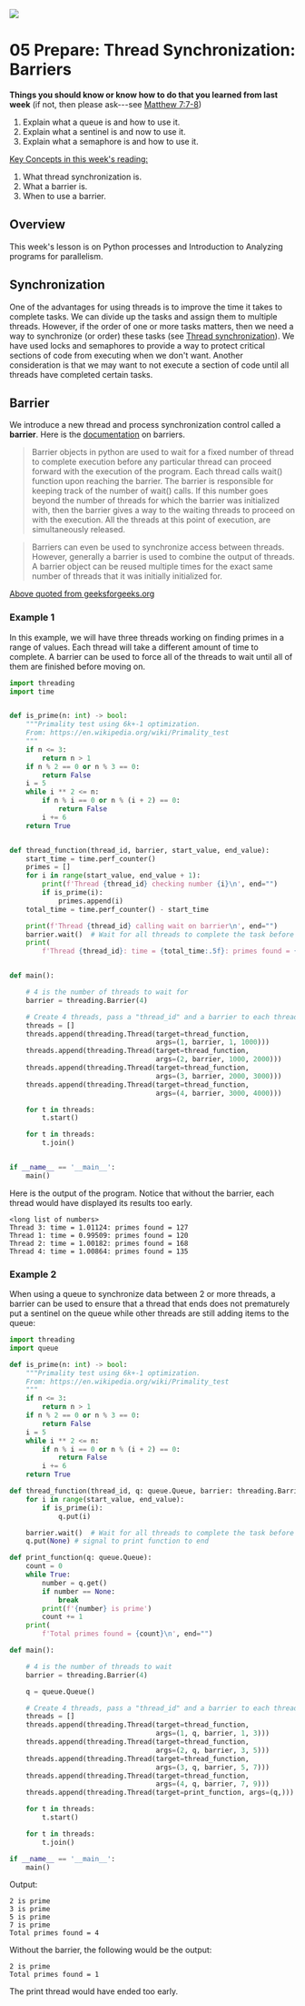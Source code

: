 ![](../site/banner.png)

# 05 Prepare: Thread Synchronization: Barriers

**Things you should know or know how to do that you learned from last week**
(if not, then please ask---see [Matthew 7:7-8](https://www.churchofjesuschrist.org/study/scriptures/nt/matt/7?lang=eng))
1. Explain what a queue is and how to use it.
2. Explain what a sentinel is and now to use it.
3. Explain what a semaphore is and how to use it.

<ins>Key Concepts in this week's reading:</ins>
1. What thread synchronization is.
2. What a barrier is.
3. When to use a barrier.

## Overview

This week's lesson is on Python processes and Introduction to Analyzing programs for parallelism.

## Synchronization

One of the advantages for using threads is to improve the time it takes to complete tasks. We can divide up the tasks and assign them to multiple threads. However, if the order of one or more tasks matters, then we need a way to synchronize (or order) these tasks (see [Thread synchronization](https://en.wikipedia.org/wiki/Synchronization_(computer_science)#Thread_or_process_synchronization)). We have used locks and semaphores to provide a way to protect critical sections of code from executing when we don't want. Another consideration is that we may want to not execute a section of code until all threads have completed certain tasks. 

## Barrier

We introduce a new thread and process synchronization control called a **barrier**.  Here is the [documentation](https://docs.python.org/3/library/threading.html#barrier-objects) on barriers.


> Barrier objects in python are used to wait for a fixed number of thread to complete execution before any particular thread can proceed forward with the execution of the program. Each thread calls wait() function upon reaching the barrier. The barrier is responsible for keeping track of the number of wait() calls. If this number goes beyond the number of threads for which the barrier was initialized with, then the barrier gives a way to the waiting threads to proceed on with the execution. All the threads at this point of execution, are simultaneously released.

> Barriers can even be used to synchronize access between threads. However, generally a barrier is used to combine the output of threads. A barrier object can be reused multiple times for the exact same number of threads that it was initially initialized for.

[Above quoted from geeksforgeeks.org](https://www.geeksforgeeks.org/barrier-objects-python/)

### Example 1
In this example, we will have three threads working on finding primes in a range of values.  Each thread will take a different amount of time to complete.  A barrier can be used to force all of the threads to wait until all of them are finished before moving on.

```python
import threading
import time


def is_prime(n: int) -> bool:
    """Primality test using 6k+-1 optimization.
    From: https://en.wikipedia.org/wiki/Primality_test
    """
    if n <= 3:
        return n > 1
    if n % 2 == 0 or n % 3 == 0:
        return False
    i = 5
    while i ** 2 <= n:
        if n % i == 0 or n % (i + 2) == 0:
            return False
        i += 6
    return True


def thread_function(thread_id, barrier, start_value, end_value):
    start_time = time.perf_counter()
    primes = []
    for i in range(start_value, end_value + 1):
        print(f'Thread {thread_id} checking number {i}\n', end="")
        if is_prime(i):
            primes.append(i)
    total_time = time.perf_counter() - start_time

    print(f'Thread {thread_id} calling wait on barrier\n', end="")
    barrier.wait()  # Wait for all threads to complete the task before printing
    print(
        f'Thread {thread_id}: time = {total_time:.5f}: primes found = {len(primes)}\n', end="")


def main():

    # 4 is the number of threads to wait for
    barrier = threading.Barrier(4)

    # Create 4 threads, pass a "thread_id" and a barrier to each thread
    threads = []
    threads.append(threading.Thread(target=thread_function,
                                    args=(1, barrier, 1, 1000)))
    threads.append(threading.Thread(target=thread_function,
                                    args=(2, barrier, 1000, 2000)))
    threads.append(threading.Thread(target=thread_function,
                                    args=(3, barrier, 2000, 3000)))
    threads.append(threading.Thread(target=thread_function,
                                    args=(4, barrier, 3000, 4000)))

    for t in threads:
        t.start()

    for t in threads:
        t.join()


if __name__ == '__main__':
    main()
```

Here is the output of the program.  Notice that without the barrier, each thread would have displayed its results too early. 

```
<long list of numbers>
Thread 3: time = 1.01124: primes found = 127
Thread 1: time = 0.99509: primes found = 120
Thread 2: time = 1.00182: primes found = 168
Thread 4: time = 1.00864: primes found = 135
```

### Example 2
When using a queue to synchronize data between 2 or more threads, a barrier can be used to ensure that a thread that ends does not prematurely put a sentinel on the queue while other threads are still adding items to the queue:

```python
import threading
import queue

def is_prime(n: int) -> bool:
    """Primality test using 6k+-1 optimization.
    From: https://en.wikipedia.org/wiki/Primality_test
    """
    if n <= 3:
        return n > 1
    if n % 2 == 0 or n % 3 == 0:
        return False
    i = 5
    while i ** 2 <= n:
        if n % i == 0 or n % (i + 2) == 0:
            return False
        i += 6
    return True

def thread_function(thread_id, q: queue.Queue, barrier: threading.Barrier, start_value, end_value):
    for i in range(start_value, end_value):
        if is_prime(i):
            q.put(i)

    barrier.wait()  # Wait for all threads to complete the task before printing
    q.put(None) # signal to print function to end

def print_function(q: queue.Queue):
    count = 0
    while True:
        number = q.get()
        if number == None:
            break
        print(f'{number} is prime')
        count += 1
    print(
        f'Total primes found = {count}\n', end="")

def main():

    # 4 is the number of threads to wait
    barrier = threading.Barrier(4)

    q = queue.Queue()

    # Create 4 threads, pass a "thread_id" and a barrier to each thread
    threads = []
    threads.append(threading.Thread(target=thread_function,
                                    args=(1, q, barrier, 1, 3)))
    threads.append(threading.Thread(target=thread_function,
                                    args=(2, q, barrier, 3, 5)))
    threads.append(threading.Thread(target=thread_function,
                                    args=(3, q, barrier, 5, 7)))
    threads.append(threading.Thread(target=thread_function,
                                    args=(4, q, barrier, 7, 9)))
    threads.append(threading.Thread(target=print_function, args=(q,)))

    for t in threads:
        t.start()

    for t in threads:
        t.join()

if __name__ == '__main__':
    main()
```

Output:
```
2 is prime
3 is prime
5 is prime
7 is prime
Total primes found = 4
```

Without the barrier, the following would be the output:
```
2 is prime
Total primes found = 1
```

The print thread would have ended too early.